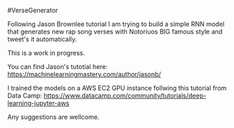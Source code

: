 #VerseGenerator

Following Jason Brownlee tutorial I am trying to build a simple RNN model that generates new rap song verses with Notoriuos BIG famous style and tweet's it automatically.

This is a work in progress.

You can find Jason's tutotial here:
https://machinelearningmastery.com/author/jasonb/

I trained the models on a AWS EC2 GPU instance follwing this tutorial from Data Camp:
https://www.datacamp.com/community/tutorials/deep-learning-jupyter-aws

Any suggestions are wellcome. 
